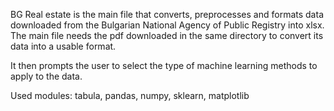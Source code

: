 BG Real estate is the main file that converts, preprocesses and formats data downloaded from the Bulgarian National Agency of Public Registry into xlsx. The main file needs the pdf downloaded in the same directory to convert its data into a usable format.

It then prompts the user to select the type of machine learning methods to apply to the data.

Used modules: tabula, pandas, numpy, sklearn, matplotlib
